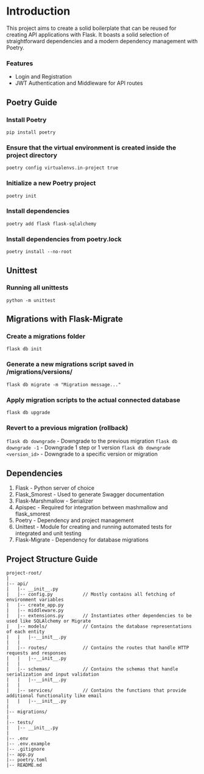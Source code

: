 # Introduction
This project aims to create a solid boilerplate that can be reused for creating API applications with Flask. It boasts a solid selection of straightforward dependencies and a modern dependency management with Poetry.

### Features
- Login and Registration
- JWT Authentication and Middleware for API routes

## Poetry Guide
### Install Poetry
`pip install poetry`

### Ensure that the virtual environment is created inside the project directory
`poetry config virtualenvs.in-project true`

### Initialize a new Poetry project
`poetry init`

### Install dependencies
`poetry add flask flask-sqlalchemy`

### Install dependencies from poetry.lock
`poetry install --no-root`

## Unittest
### Running all unittests
`python -m unittest`

## Migrations with Flask-Migrate
### Create a migrations folder
`flask db init`

### Generate a new migrations script saved in /migrations/versions/
`flask db migrate -m "Migration message..."`

### Apply migration scripts to the actual connected database
`flask db upgrade`

### Revert to a previous migration (rollback)
`flask db downgrade`                - Downgrade to the previous migration
`flask db downgrade -1`             - Downgrade 1 step or 1 version
`flask db downgrade <version_id>`   - Downgrade to a specific version or migration

## Dependencies
1. Flask - Python server of choice
2. Flask_Smorest - Used to generate Swagger documentation
3. Flask-Marshmallow - Serializer
4. Apispec - Required for integration between mashmallow and flask_smorest
5. Poetry - Dependency and project management
6. Unittest - Module for creating and running automated tests for integrated and unit testing
7. Flask-Migrate - Dependency for database migrations

## Project Structure Guide
```
project-root/
|
|-- api/
|   |-- __init__.py
|   |-- config.py           // Mostly contains all fetching of environment variables
|   |-- create_app.py
|   |-- middleware.py
|   |-- extensions.py       // Instantiates other dependencies to be used like SQLAlchemy or Migrate
|   |-- models/             // Contains the database representations of each entity
|   |   |--__init__.py
|   |
|   |-- routes/             // Contains the routes that handle HTTP requests and responses
|   |   |--__init__.py
|   |
|   |-- schemas/            // Contains the schemas that handle serialization and input validation
|   |   |--__init__.py
|   |
|   |-- services/           // Contains the functions that provide additional functionality like email
|   |   |--__init__.py
|
|-- migrations/
|
|-- tests/
|   |-- __init__.py
|
|-- .env
|-- .env.example
|-- .gitignore
|-- app.py
|-- poetry.toml
|-- README.md
```
